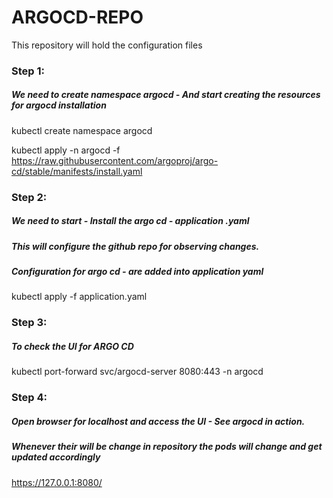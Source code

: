 # ARGOCD-REPO
This repository will hold the configuration files
### Step 1: 
##### We need to create namespace argocd - And start creating the resources for argocd installation 

kubectl create namespace argocd

kubectl apply -n argocd -f https://raw.githubusercontent.com/argoproj/argo-cd/stable/manifests/install.yaml
### Step 2:
##### We need to start - Install the argo cd - application .yaml 
##### This will configure the github repo for observing changes. 
##### Configuration for argo cd - are added into application yaml 
kubectl apply -f application.yaml

### Step 3:
##### To check the UI for ARGO CD 
kubectl port-forward svc/argocd-server 8080:443 -n argocd


### Step 4: 
##### Open browser for localhost and access the UI - See argocd in action. 
##### Whenever their will be change in repository the pods will change and get updated accordingly 
https://127.0.0.1:8080/

